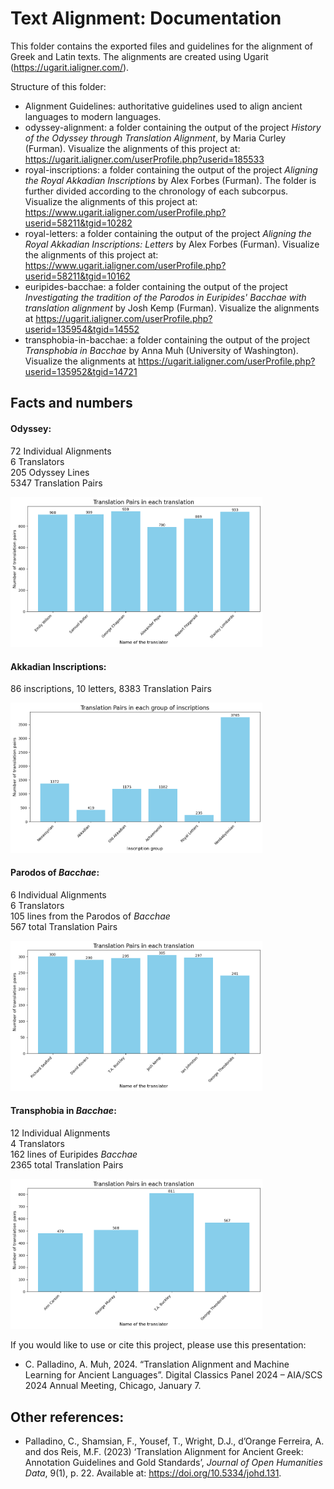 # Text Alignment: Documentation

This folder contains the exported files and guidelines for the alignment of Greek and Latin texts. The alignments are created using Ugarit (https://ugarit.ialigner.com/).

Structure of this folder: 
* Alignment Guidelines: authoritative guidelines used to align ancient languages to modern languages. 
* odyssey-alignment: a folder containing the output of the project _History of the Odyssey through Translation Alignment_, by Maria Curley (Furman). Visualize the alignments of this project at: https://ugarit.ialigner.com/userProfile.php?userid=185533
* royal-inscriptions: a folder containing the output of the project _Aligning the Royal Akkadian Inscriptions_ by Alex Forbes (Furman). The folder is further divided according to the chronology of each subcorpus. Visualize the alignments of this project at: https://www.ugarit.ialigner.com/userProfile.php?userid=58211&tgid=10282
* royal-letters: a folder containing the output of the project _Aligning the Royal Akkadian Inscriptions: Letters_ by Alex Forbes (Furman). Visualize the alignments of this project at: https://www.ugarit.ialigner.com/userProfile.php?userid=58211&tgid=10162
* euripides-bacchae: a folder containing the output of the project _Investigating the tradition of the Parodos in Euripides' Bacchae with translation alignment_ by Josh Kemp (Furman). Visualize the alignments at https://ugarit.ialigner.com/userProfile.php?userid=135954&tgid=14552 
* transphobia-in-bacchae: a folder containing the output of the project _Transphobia in Bacchae_ by Anna Muh (University of Washington). Visualize the alignments at https://ugarit.ialigner.com/userProfile.php?userid=135952&tgid=14721

## Facts and numbers

#### Odyssey:   
72 Individual Alignments   
6 Translators   
205 Odyssey Lines   
5347 Translation Pairs   

<img src="https://github.com/ChiaraPalladino/furesearch/blob/84722428468d618bf6cd62a7cb89e3e8795f3713/text-alignment/odyssey_alignment/odyssey_stats.png" width=80% height=80%>


#### Akkadian Inscriptions: 
86 inscriptions, 10 letters, 8383 Translation Pairs

<img src="https://github.com/ChiaraPalladino/furesearch/blob/84722428468d618bf6cd62a7cb89e3e8795f3713/text-alignment/royal_inscriptions/royal_inscriptions_stats.png" width=80% height=80%>

#### Parodos of _Bacchae_: 
6 Individual Alignments  
6 Translators   
105 lines from the Parodos of _Bacchae_   
567 total Translation Pairs   

<img src="https://github.com/ChiaraPalladino/furesearch/blob/8bee93a73b6f8de526108d4f6e440982d240f7b6/text-alignment/euripides_bacchae/parodos_stats.png" width=80% height=80%>

#### Transphobia in _Bacchae_:
12 Individual Alignments   
4 Translators   
162 lines of Euripides _Bacchae_    
2365 total Translation Pairs  

<img src="https://github.com/ChiaraPalladino/furesearch/blob/84722428468d618bf6cd62a7cb89e3e8795f3713/text-alignment/transphobia_in_bacchae/transphobia_bacchae_stats.png" width=80% height=80%>   

If you would like to use or cite this project, please use this presentation: 
* C. Palladino, A. Muh, 2024. “Translation Alignment and Machine Learning for Ancient Languages”. Digital Classics Panel 2024 – AIA/SCS 2024 Annual Meeting, Chicago, January 7.

## Other references: 
* Palladino, C., Shamsian, F., Yousef, T., Wright, D.J., d’Orange Ferreira, A. and dos Reis, M.F. (2023) ‘Translation Alignment for Ancient Greek: Annotation Guidelines and Gold Standards’, <i>Journal of Open Humanities Data</i>, 9(1), p. 22. Available at: https://doi.org/10.5334/johd.131.


